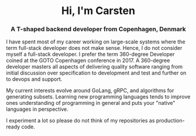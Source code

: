 <h1 align="center">Hi, I'm Carsten</h1>
<h3 align="center">A T-shaped backend developer from Copenhagen, Denmark</h3>

I have spent most of my career working on large-scale systems where the term full-stack developer does not make sense. Hence, I do not consider myself a full-stack developer. I prefer the term 360-degree Developer coined at the GOTO Copenhagen conference in 2017. A 360-degree developer masters all aspects of delivering quality software ranging from initial discussion over specification to development and test and further on to devops and support.

My current interests evolve around GoLang, gRPC, and algorithms for generating subsets. Learning new programming languages tends to improve ones understanding of programming in general and puts your "native" languages in perspective.

I experiment a lot so please do not think of my repositories as production-ready code.
